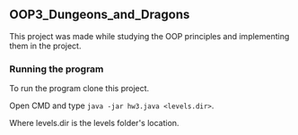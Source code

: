 ## OOP3_Dungeons_and_Dragons
This project was made while studying the OOP principles and implementing them in the project.

### Running the program
To run the program clone this project.

Open CMD and type ``java -jar hw3.java <levels.dir>``.

Where levels.dir is the levels folder's location.
